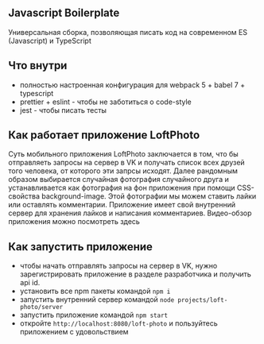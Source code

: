 ## Javascript Boilerplate
Универсальная сборка, позволяющая писать код на современном ES (Javascript) и TypeScript

## Что внутри
- полностью настроенная конфигурация для webpack 5 + babel 7 + typescript
- prettier + eslint - чтобы не заботиться о code-style
- jest - чтобы писать тесты

## Как работает приложение LoftPhoto
Суть мобильного приложения LoftPhoto заключается в том, что бы отправляеть запросы на сервер в VK и получать список всех друзей того человека, от которого эти запрсы исходят. Далее рандомным образом выбирается случайная фотография случайного друга и устанавливается как фотография на фон приложения при помощи CSS-свойства background-image. Этой фотографии мы можем ставить лайки или оставлять комментарии. Приложение имеет свой внутренний сервер для хранения лайков и написания комментариев. Видео-обзор приложения можно посмотреть здесь 

## Как запустить приложение
- чтобы начать отправлять запросы на сервер в VK, нужно зарегистрировать приложение в разделе разработчика и получить api id.
- установить все npm пакеты командой `npm i`
- запустить внутренний сервер командой `node projects/loft-photo/server`
- запустить приложение командой `npm start`
- откройте `http://localhost:8080/loft-photo` и пользуйтесь приложением с удовольствием
